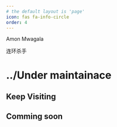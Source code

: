 ```yaml
---
# the default layout is 'page'
icon: fas fa-info-circle
order: 4
---
```

<!-- icon 	order
fas fa-info-circle -->
	
Amon Mwagala

  连环杀手


# ../Under maintainace 

## Keep Visiting

## Comming soon 
<!-- 
I'm Dr4xven, a passionate Red Team enthusiast specializing in offensive security. My core interests include penetration testing, bug hunting, and Capture The Flag (CTF) challenges.

Experience

    Cyber Security Specialist  - e-Government Authority (eGA) {July 2024 - Present} 


Certifications

    CWL Certified Red Team Analyst - CRTA 

    CWL Certified Cyber Security Analyst - C3SA 

    SSECOP GROUPS Certified Network Security Practitioner - CNSP 


    Linkedin: Amon Mwagala

💀 KillTheLimits -->
